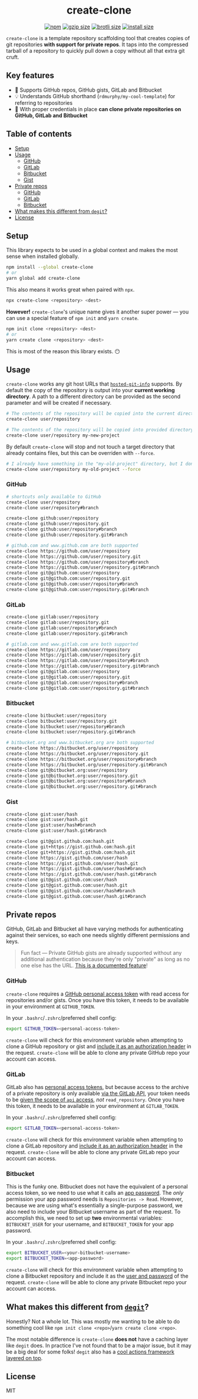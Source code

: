 <h1 align="center">
  create-clone
</h1>
<p align="center">
  <a href="https://www.npmjs.org/package/create-clone"><img src="https://badgen.net/npm/v/create-clone" alt="npm"></a>
  <a href="https://unpkg.com/create-clone/dist/index.js"><img src="https://badgen.net/badgesize/gzip/https://unpkg.com/create-clone/dist/index.js" alt="gzip size"></a>
  <a href="https://unpkg.com/create-clone/dist/index.js"><img src="https://badgen.net/badgesize/brotli/https://unpkg.com/create-clone/dist/index.js" alt="brotli size"></a>
  <a href="https://packagephobia.now.sh/result?p=create-clone"><img src="https://badgen.net/packagephobia/install/create-clone" alt="install size"></a>
</p>

`create-clone` is a template repository scaffolding tool that creates copies of git repositories **with support for private repos**. It taps into the compressed tarball of a repository to quickly pull down a copy without all that extra git cruft.

## Key features

- 🎏 Supports GitHub repos, GitHub gists, GitLab and Bitbucket
- 💡 Understands GitHub shorthand (`rdmurphy/my-cool-template`) for referring to repositories
- 🔐 With proper credentials in place **can clone private repositories on GitHub, GitLab and Bitbucket**

## Table of contents

<!-- START doctoc generated TOC please keep comment here to allow auto update -->
<!-- DON'T EDIT THIS SECTION, INSTEAD RE-RUN doctoc TO UPDATE -->


- [Setup](#setup)
- [Usage](#usage)
  - [GitHub](#github)
  - [GitLab](#gitlab)
  - [Bitbucket](#bitbucket)
  - [Gist](#gist)
- [Private repos](#private-repos)
  - [GitHub](#github-1)
  - [GitLab](#gitlab-1)
  - [Bitbucket](#bitbucket-1)
- [What makes this different from `degit`?](#what-makes-this-different-from-degit)
- [License](#license)

<!-- END doctoc generated TOC please keep comment here to allow auto update -->

## Setup

This library expects to be used in a global context and makes the most sense when installed globally.

```sh
npm install --global create-clone
# or
yarn global add create-clone
```

This also means it works great when paired with `npx`.

```sh
npx create-clone <repository> <dest>
```

**However!** `create-clone`'s unique name gives it another super power &mdash; you can use a special feature of `npm init` and `yarn create`.

```sh
npm init clone <repository> <dest>
# or
yarn create clone <repository> <dest>
```

This is most of the reason this library exists. 😶

## Usage

`create-clone` works any git host URLs that [`hosted-git-info`](https://github.com/npm/hosted-git-info) supports. By default the copy of the repository is output into your **current working directory**. A path to a different directory can be provided as the second parameter and will be created if necessary.

```sh
# The contents of the repository will be copied into the current directory
create-clone user/repository

# The contents of the repository will be copied into provided directory (and created if necessary)
create-clone user/repository my-new-project
```

By default `create-clone` will stop and not touch a target directory that already contains files, but this can be overriden with `--force`.

```sh
# I already have something in the "my-old-project" directory, but I don't care
create-clone user/repository my-old-project --force
```

### GitHub

```sh
# shortcuts only available to GitHub
create-clone user/repository
create-clone user/repository#branch

create-clone github:user/repository
create-clone github:user/repository.git
create-clone github:user/repository#branch
create-clone github:user/repository.git#branch

# github.com and www.github.com are both supported
create-clone https://github.com/user/repository
create-clone https://github.com/user/repository.git
create-clone https://github.com/user/repository#branch
create-clone https://github.com/user/repository.git#branch
create-clone git@github.com:user/repository
create-clone git@github.com:user/repository.git
create-clone git@github.com:user/repository#branch
create-clone git@github.com:user/repository.git#branch
```

### GitLab

```sh
create-clone gitlab:user/repository
create-clone gitlab:user/repository.git
create-clone gitlab:user/repository#branch
create-clone gitlab:user/repository.git#branch

# gitlab.com and www.gitlab.com are both supported
create-clone https://gitlab.com/user/repository
create-clone https://gitlab.com/user/repository.git
create-clone https://gitlab.com/user/repository#branch
create-clone https://gitlab.com/user/repository.git#branch
create-clone git@gitlab.com:user/repository
create-clone git@gitlab.com:user/repository.git
create-clone git@gitlab.com:user/repository#branch
create-clone git@gitlab.com:user/repository.git#branch
```

### Bitbucket

```sh
create-clone bitbucket:user/repository
create-clone bitbucket:user/repository.git
create-clone bitbucket:user/repository#branch
create-clone bitbucket:user/repository.git#branch

# bitbucket.org and www.bitbucket.org are both supported
create-clone https://bitbucket.org/user/repository
create-clone https://bitbucket.org/user/repository.git
create-clone https://bitbucket.org/user/repository#branch
create-clone https://bitbucket.org/user/repository.git#branch
create-clone git@bitbucket.org:user/repository
create-clone git@bitbucket.org:user/repository.git
create-clone git@bitbucket.org:user/repository#branch
create-clone git@bitbucket.org:user/repository.git#branch
```

### Gist

```sh
create-clone gist:user/hash
create-clone gist:user/hash.git
create-clone gist:user/hash#branch
create-clone gist:user/hash.git#branch

create-clone git@gist.github.com:hash.git
create-clone git+https://gist.github.com:hash.git
create-clone git+https://gist.github.com:hash.git
create-clone https://gist.github.com/user/hash
create-clone https://gist.github.com/user/hash.git
create-clone https://gist.github.com/user/hash#branch
create-clone https://gist.github.com/user/hash.git#branch
create-clone git@gist.github.com:user/hash
create-clone git@gist.github.com:user/hash.git
create-clone git@gist.github.com:user/hash#branch
create-clone git@gist.github.com:user/hash.git#branch
```

## Private repos

GitHub, GitLab and Bitbucket all have varying methods for authenticating against their services, so each one needs slightly different permissions and keys.

> Fun fact &mdash; Private GitHub gists are already supported without any additional authentication because they're only "private" as long as no one else has the URL. [This is a documented feature](https://help.github.com/en/articles/creating-gists#about-gists)!

### GitHub

`create-clone` requires a [GitHub personal access token](https://help.github.com/en/articles/creating-a-personal-access-token-for-the-command-line) with read access for repositories and/or gists. Once you have this token, it needs to be available in your environment at `GITHUB_TOKEN`.

In your `.bashrc`/`.zshrc`/preferred shell config:

```sh
export GITHUB_TOKEN=<personal-access-token>
```

`create-clone` will check for this environment variable when attempting to clone a GitHub repository or gist and [include it as an authorization header](https://developer.github.com/v3/#authentication) in the request. `create-clone` will be able to clone any private GitHub repo your account can access.

### GitLab

GitLab also has [personal access tokens](https://docs.gitlab.com/ee/user/profile/personal_access_tokens.html), but because access to the archive of a private repository is only available [via the GitLab API](https://docs.gitlab.com/ee/api/repositories.html#get-file-archive), your token needs to be [given the scope of `api` access](https://docs.gitlab.com/ee/user/profile/personal_access_tokens.html#limiting-scopes-of-a-personal-access-token), _not_ `read_repository`. Once you have this token, it needs to be available in your environment at `GITLAB_TOKEN`.

In your `.bashrc`/`.zshrc`/preferred shell config:

```sh
export GITLAB_TOKEN=<personal-access-token>
```

`create-clone` will check for this environment variable when attempting to clone a GitLab repository and [include it as an authorization header](https://docs.gitlab.com/ee/api/README.html#personal-access-tokens) in the request. `create-clone` will be able to clone any private GitLab repo your account can access.

### Bitbucket

This is the funky one. Bitbucket does not have the equivalent of a personal access token, so we need to use what it calls an [app password](https://confluence.atlassian.com/bitbucket/app-passwords-828781300.html). The _only_ permission your app password needs is `Repositories -> Read`. However, because we are using what's essentially a single-purpose password, we also need to include your Bitbucket username as part of the request. To accomplish this, we need to set up **two** environmental variables: `BITBUCKET_USER` for your username, and `BITBUCKET_TOKEN` for your app password.

In your `.bashrc`/`.zshrc`/preferred shell config:

```sh
export BITBUCKET_USER=<your-bitbucket-username>
export BITBUCKET_TOKEN=<app-password>
```

`create-clone` will check for this environment variable when attempting to clone a Bitbucket repository and include it as the [user and password](https://developer.atlassian.com/bitbucket/api/2/reference/meta/authentication#app-pw) of the request. `create-clone` will be able to clone any private Bitbucket repo your account can access.

## What makes this different from [`degit`](https://github.com/Rich-Harris/degit)?

Honestly? Not a whole lot. This was mostly me wanting to be able to do something cool like `npm init clone <repo>`/`yarn create clone <repo>`.

The most notable difference is `create-clone` **does not** have a caching layer like `degit` does. In practice I've not found that to be a major issue, but it may be a big deal for some folks! `degit` also has a [cool actions framework layered on top](https://github.com/Rich-Harris/degit#actions).

## License

MIT
